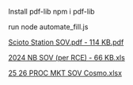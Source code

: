 Install pdf-lib
npm i pdf-lib


run node automate_fill.js

[Scioto Station SOV.pdf - 114 KB.pdf](https://github.com/user-attachments/files/19880687/Scioto.Station.SOV.pdf.-.114.KB.pdf)


[2024 NB SOV (per RCE) - 66 KB.xls](https://github.com/user-attachments/files/19880691/2024.NB.SOV.per.RCE.-.66.KB.xls)


[25  26 PROC MKT SOV Cosmo.xlsx](https://github.com/user-attachments/files/19880710/25.26.PROC.MKT.SOV.Cosmo.xlsx)

